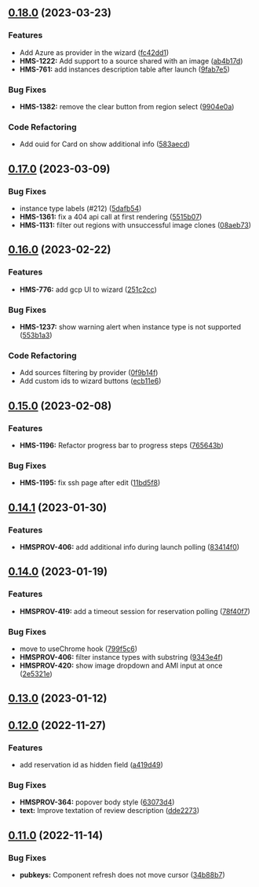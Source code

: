 <!-- insertion marker -->
<a name="0.18.0"></a>

## [0.18.0](https://github.com/RHEnVision/provisioning-frontend/compare/0.17.0...0.18.0) (2023-03-23)

### Features

- Add Azure as provider in the wizard ([fc42dd1](https://github.com/RHEnVision/provisioning-frontend/commit/fc42dd1c3cf6057cc1f774e5f66c6a1268f6e994))
- **HMS-1222:** Add support to a source shared with an image ([ab4b17d](https://github.com/RHEnVision/provisioning-frontend/commit/ab4b17deb1358a4dd442d45151f1985fb7b1a53c))
- **HMS-761:** add instances description table after launch ([9fab7e5](https://github.com/RHEnVision/provisioning-frontend/commit/9fab7e5581c852c9a38199f195db80a4523bd994))

### Bug Fixes

- **HMS-1382:** remove the clear button from region select ([9904e0a](https://github.com/RHEnVision/provisioning-frontend/commit/9904e0af37c5ed8385f18baa76bcb30d5e89a5c3))

### Code Refactoring

- Add ouid for Card on show additional info ([583aecd](https://github.com/RHEnVision/provisioning-frontend/commit/583aecd9fc37fa371f44c93165028de04804d8e6))

<a name="0.17.0"></a>

## [0.17.0](https://github.com/RHEnVision/provisioning-frontend/compare/0.16.0...0.17.0) (2023-03-09)

### Bug Fixes

- instance type labels (#212) ([5dafb54](https://github.com/RHEnVision/provisioning-frontend/commit/5dafb5432acc85ef01662227f0fcd71b7db046d0))
- **HMS-1361:** fix a 404 api call at first rendering ([5515b07](https://github.com/RHEnVision/provisioning-frontend/commit/5515b076d8e228e2ee71cb983de71c1002d0c5a4))
- **HMS-1131:** filter out regions with unsuccessful image clones ([08aeb73](https://github.com/RHEnVision/provisioning-frontend/commit/08aeb73b1088508231359617d611f26fa19d37e1))

<a name="0.16.0"></a>

## [0.16.0](https://github.com/RHEnVision/provisioning-frontend/compare/0.15.0...0.16.0) (2023-02-22)

### Features

- **HMS-776:** add gcp UI to wizard ([251c2cc](https://github.com/RHEnVision/provisioning-frontend/commit/251c2cc2f44c9afcbc8b0d9dead305a1b5533917))

### Bug Fixes

- **HMS-1237:** show warning alert when instance type is not supported ([553b1a3](https://github.com/RHEnVision/provisioning-frontend/commit/553b1a310e26bd725d70eabff586931427a072ab))

### Code Refactoring

- Add sources filtering by provider ([0f9b14f](https://github.com/RHEnVision/provisioning-frontend/commit/0f9b14f6cb2c4eb71303db62b928cc0084b2c34d))
- Add custom ids to wizard buttons ([ecb11e6](https://github.com/RHEnVision/provisioning-frontend/commit/ecb11e60aff2613f51e6121458f6a9a2c9c30b06))

<a name="0.15.0"></a>

## [0.15.0](https://github.com/RHEnVision/provisioning-frontend/compare/0.14.1...0.15.0) (2023-02-08)

### Features

- **HMS-1196:** Refactor progress bar to progress steps ([765643b](https://github.com/RHEnVision/provisioning-frontend/commit/765643bc3ac584f247bde5f5570933aa9865b2be))

### Bug Fixes

- **HMS-1195:** fix ssh page after edit ([11bd5f8](https://github.com/RHEnVision/provisioning-frontend/commit/11bd5f89831fb2193b8b76f895330ab2ee369fc6))

<a name="0.14.1"></a>

## [0.14.1](https://github.com/RHEnVision/provisioning-frontend/compare/0.14.0...0.14.1) (2023-01-30)

### Features

- **HMSPROV-406:** add additional info during launch polling ([83414f0](https://github.com/RHEnVision/provisioning-frontend/commit/83414f04016217bfa8c491cf462e4be3d4a344c5))

<a name="0.14.0"></a>

## [0.14.0](https://github.com/RHEnVision/provisioning-frontend/compare/0.13.0...0.14.0) (2023-01-19)

### Features

- **HMSPROV-419:** add a timeout session for reservation polling ([78f40f7](https://github.com/RHEnVision/provisioning-frontend/commit/78f40f7b2a893c2be15f002d66dd5f912908cf28))

### Bug Fixes

- move to useChrome hook ([799f5c6](https://github.com/RHEnVision/provisioning-frontend/commit/799f5c6446cfc78bb0785998bd867b29eaa3a967))
- **HMSPROV-406:** filter instance types with substring ([9343e4f](https://github.com/RHEnVision/provisioning-frontend/commit/9343e4fa08d008324d4239392597b3e2ee6beabe))
- **HMSPROV-420:** show image dropdown and AMI input at once ([2e5321e](https://github.com/RHEnVision/provisioning-frontend/commit/2e5321e1eb3999cf3883349194a27bacb67d8d07))

<a name="0.13.0"></a>

## [0.13.0](https://github.com/RHEnVision/provisioning-frontend/compare/0.12.0...0.13.0) (2023-01-12)

<a name="0.12.0"></a>

## [0.12.0](https://github.com/RHEnVision/provisioning-frontend/compare/0.11.0...0.12.0) (2022-11-27)

### Features

- add reservation id as hidden field ([a419d49](https://github.com/RHEnVision/provisioning-frontend/commit/a419d49f5b7569db5da738999ec4b99cd46657d5))

### Bug Fixes

- **HMSPROV-364:** popover body style ([63073d4](https://github.com/RHEnVision/provisioning-frontend/commit/63073d4842e5fa8d55a08ef28922fc606a2b609e))
- **text:** Improve textation of review description ([dde2273](https://github.com/RHEnVision/provisioning-frontend/commit/dde22738e6e71d4241dcd2e4b7bd42e5ed790c62))

<a name="0.11.0"></a>

## [0.11.0](https://github.com/RHEnVision/provisioning-frontend/compare/7029e78f6ba13aef3591c2685700253ba3eb4480...0.11.0) (2022-11-14)

### Bug Fixes

- **pubkeys:** Component refresh does not move cursor ([34b88b7](https://github.com/RHEnVision/provisioning-frontend/commit/34b88b7844ed12e49d13a0ccb84de4ab56800b19))

